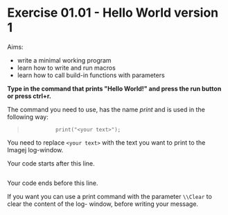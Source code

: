 # Exercise 01.01 - Hello World version 1    

Aims:  
- write a minimal working program 
- learn how to write and run macros
- learn how to call build-in functions with parameters

**Type in the command that prints "Hello World!" and 
press the run button or press ctrl+r.** 

The command you need to use, has the name *print* and is used in the 
following way: 
>				print("<your text>"); 

You need to replace `<your text>` with the text you want to print
to the Imagej log-window. 

Your code starts after this line. 
```java


```
Your code ends before this line.

If you want you can use a print command with the 
parameter ``\\Clear`` to clear the content of the log-
window, before writing your message.

